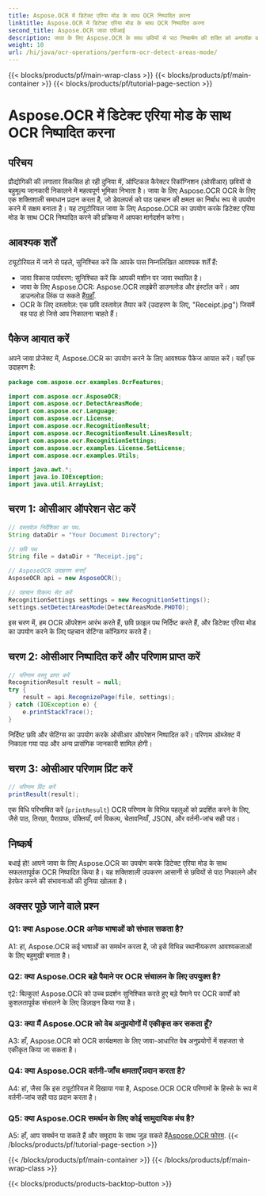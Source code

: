 ```yaml
---
title: Aspose.OCR में डिटेक्ट एरिया मोड के साथ OCR निष्पादित करना
linktitle: Aspose.OCR में डिटेक्ट एरिया मोड के साथ OCR निष्पादित करना
second_title: Aspose.OCR जावा एपीआई
description: जावा के लिए Aspose.OCR के साथ छवियों से पाठ निष्कर्षण की शक्ति को अनलॉक करें। डिटेक्ट एरिया मोड के साथ ओसीआर पर एक व्यापक ट्यूटोरियल।
weight: 10
url: /hi/java/ocr-operations/perform-ocr-detect-areas-mode/
---
```


{{< blocks/products/pf/main-wrap-class >}}
{{< blocks/products/pf/main-container >}}
{{< blocks/products/pf/tutorial-page-section >}}

# Aspose.OCR में डिटेक्ट एरिया मोड के साथ OCR निष्पादित करना

## परिचय

प्रौद्योगिकी की लगातार विकसित हो रही दुनिया में, ऑप्टिकल कैरेक्टर रिकॉग्निशन (ओसीआर) छवियों से बहुमूल्य जानकारी निकालने में महत्वपूर्ण भूमिका निभाता है। जावा के लिए Aspose.OCR OCR के लिए एक शक्तिशाली समाधान प्रदान करता है, जो डेवलपर्स को पाठ पहचान की क्षमता का निर्बाध रूप से उपयोग करने में सक्षम बनाता है। यह ट्यूटोरियल जावा के लिए Aspose.OCR का उपयोग करके डिटेक्ट एरिया मोड के साथ OCR निष्पादित करने की प्रक्रिया में आपका मार्गदर्शन करेगा।

## आवश्यक शर्तें

ट्यूटोरियल में जाने से पहले, सुनिश्चित करें कि आपके पास निम्नलिखित आवश्यक शर्तें हैं:

- जावा विकास पर्यावरण: सुनिश्चित करें कि आपकी मशीन पर जावा स्थापित है।
-  जावा के लिए Aspose.OCR: Aspose.OCR लाइब्रेरी डाउनलोड और इंस्टॉल करें। आप डाउनलोड लिंक पा सकते हैं[यहाँ](https://releases.aspose.com/ocr/java/).
- OCR के लिए दस्तावेज़: एक छवि दस्तावेज़ तैयार करें (उदाहरण के लिए, "Receipt.jpg") जिसमें वह पाठ हो जिसे आप निकालना चाहते हैं।

## पैकेज आयात करें

अपने जावा प्रोजेक्ट में, Aspose.OCR का उपयोग करने के लिए आवश्यक पैकेज आयात करें। यहाँ एक उदाहरण है:

```java
package com.aspose.ocr.examples.OcrFeatures;

import com.aspose.ocr.AsposeOCR;
import com.aspose.ocr.DetectAreasMode;
import com.aspose.ocr.Language;
import com.aspose.ocr.License;
import com.aspose.ocr.RecognitionResult;
import com.aspose.ocr.RecognitionResult.LinesResult;
import com.aspose.ocr.RecognitionSettings;
import com.aspose.ocr.examples.License.SetLicense;
import com.aspose.ocr.examples.Utils;

import java.awt.*;
import java.io.IOException;
import java.util.ArrayList;
```

## चरण 1: ओसीआर ऑपरेशन सेट करें

```java
// दस्तावेज़ निर्देशिका का पथ.
String dataDir = "Your Document Directory";

// छवि पथ
String file = dataDir + "Receipt.jpg";

// AsposeOCR उदाहरण बनाएँ
AsposeOCR api = new AsposeOCR();

// पहचान विकल्प सेट करें
RecognitionSettings settings = new RecognitionSettings();
settings.setDetectAreasMode(DetectAreasMode.PHOTO);
```

इस चरण में, हम OCR ऑपरेशन आरंभ करते हैं, छवि फ़ाइल पथ निर्दिष्ट करते हैं, और डिटेक्ट एरिया मोड का उपयोग करने के लिए पहचान सेटिंग्स कॉन्फ़िगर करते हैं।

## चरण 2: ओसीआर निष्पादित करें और परिणाम प्राप्त करें

```java
// परिणाम वस्तु प्राप्त करें
RecognitionResult result = null;
try {
    result = api.RecognizePage(file, settings);
} catch (IOException e) {
    e.printStackTrace();
}
```

निर्दिष्ट छवि और सेटिंग्स का उपयोग करके ओसीआर ऑपरेशन निष्पादित करें। परिणाम ऑब्जेक्ट में निकाला गया पाठ और अन्य प्रासंगिक जानकारी शामिल होगी।

## चरण 3: ओसीआर परिणाम प्रिंट करें

```java
// परिणाम प्रिंट करें
printResult(result);
```

एक विधि परिभाषित करें (`printResult`) OCR परिणाम के विभिन्न पहलुओं को प्रदर्शित करने के लिए, जैसे पाठ, तिरछा, पैराग्राफ, पंक्तियाँ, वर्ण विकल्प, चेतावनियाँ, JSON, और वर्तनी-जांच सही पाठ।

## निष्कर्ष

बधाई हो! आपने जावा के लिए Aspose.OCR का उपयोग करके डिटेक्ट एरिया मोड के साथ सफलतापूर्वक OCR निष्पादित किया है। यह शक्तिशाली उपकरण आसानी से छवियों से पाठ निकालने और हेरफेर करने की संभावनाओं की दुनिया खोलता है।

## अक्सर पूछे जाने वाले प्रश्न

### Q1: क्या Aspose.OCR अनेक भाषाओं को संभाल सकता है?

A1: हां, Aspose.OCR कई भाषाओं का समर्थन करता है, जो इसे विभिन्न स्थानीयकरण आवश्यकताओं के लिए बहुमुखी बनाता है।

### Q2: क्या Aspose.OCR बड़े पैमाने पर OCR संचालन के लिए उपयुक्त है?

ए2: बिल्कुल! Aspose.OCR को उच्च प्रदर्शन सुनिश्चित करते हुए बड़े पैमाने पर OCR कार्यों को कुशलतापूर्वक संभालने के लिए डिज़ाइन किया गया है।

### Q3: क्या मैं Aspose.OCR को वेब अनुप्रयोगों में एकीकृत कर सकता हूँ?

A3: हाँ, Aspose.OCR को OCR कार्यक्षमता के लिए जावा-आधारित वेब अनुप्रयोगों में सहजता से एकीकृत किया जा सकता है।

### Q4: क्या Aspose.OCR वर्तनी-जाँच क्षमताएँ प्रदान करता है?

A4: हां, जैसा कि इस ट्यूटोरियल में दिखाया गया है, Aspose.OCR OCR परिणामों के हिस्से के रूप में वर्तनी-जांच सही पाठ प्रदान करता है।

### Q5: क्या Aspose.OCR समर्थन के लिए कोई सामुदायिक मंच है?

 A5: हाँ, आप समर्थन पा सकते हैं और समुदाय के साथ जुड़ सकते हैं[Aspose.OCR फोरम](https://forum.aspose.com/c/ocr/16).
{{< /blocks/products/pf/tutorial-page-section >}}

{{< /blocks/products/pf/main-container >}}
{{< /blocks/products/pf/main-wrap-class >}}

{{< blocks/products/products-backtop-button >}}

